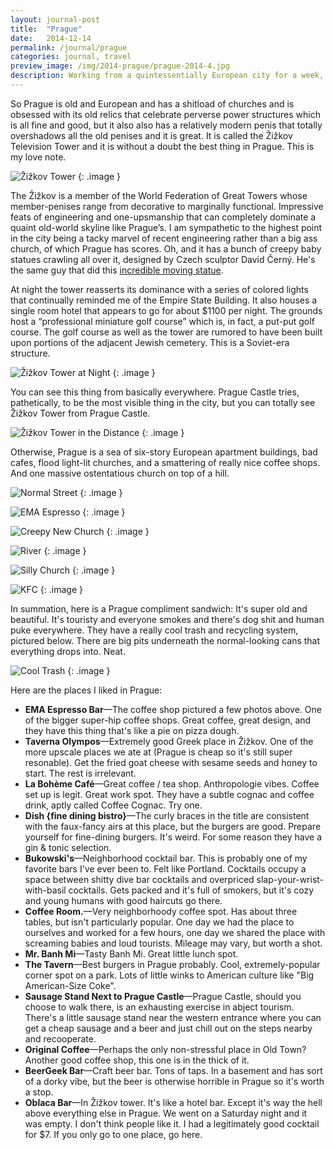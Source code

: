 ```yaml
---
layout: journal-post
title:  "Prague"
date:   2014-12-14
permalink: /journal/prague
categories: journal, travel
preview_image: /img/2014-prague/prague-2014-4.jpg
description: Working from a quintessentially European city for a week, but mostly the Žižkov Tower.
---
```


So Prague is old and European and has a shitload of churches and is obsessed with its old relics that celebrate perverse power structures which is all fine and good, but it also also has a relatively modern penis that totally overshadows all the old penises and it is great. It is called the Žižkov Television Tower and it is without a doubt the best thing in Prague. This is my love note.

![Žižkov Tower](/img/2014-prague/prague-2014-4.jpg "Žižkov Tower")
{: .image }

The Žižkov is a member of the World Federation of Great Towers whose member-penises range from decorative to marginally functional. Impressive feats of engineering and one-upsmanship that can completely dominate a quaint old-world skyline like Prague’s. I am sympathetic to the highest point in the city being a tacky marvel of recent engineering rather than a big ass church, of which Prague has scores. Oh, and it has a bunch of creepy baby statues crawling all over it, designed by Czech sculptor David Černý. He's the same guy that did this [incredible moving statue](http://instagram.com/p/wjYxQ9hGC5).

At night the tower reasserts its dominance with a series of colored lights that continually reminded me of the Empire State Building. It also houses a single room hotel that appears to go for about $1100 per night. The grounds host a “professional miniature golf course” which is, in fact, a put-put golf course. The golf course as well as the tower are rumored to have been built upon portions of the adjacent Jewish cemetery. This is a Soviet-era structure.

![Žižkov Tower at Night](/img/2014-prague/prague-2014-9.jpg "Žižkov Tower at Night")
{: .image }

You can see this thing from basically everywhere. Prague Castle tries, pathetically, to be the most visible thing in the city, but you can totally see Žižkov Tower from Prague Castle.

![Žižkov Tower in the Distance](/img/2014-prague/prague-2014-16.jpg "Žižkov Tower in the Distance")
{: .image }

Otherwise, Prague is a sea of six-story European apartment buildings, bad cafes, flood light-lit churches, and a smattering of really nice coffee shops. And one massive ostentatious church on top of a hill.

![Normal Street](/img/2014-prague/prague-2014-6.jpg "Normal Street")
{: .image }

![EMA Espresso](/img/2014-prague/prague-2014-2.jpg "EMA Espresso")
{: .image }

![Creepy New Church](/img/2014-prague/prague-2014-3.jpg "Creepy New Church")
{: .image }

![River](/img/2014-prague/prague-2014-17.jpg "River")
{: .image }

![Silly Church](/img/2014-prague/prague-2014-12.jpg "Silly Church")
{: .image }

![KFC](/img/2014-prague/prague-2014-11.jpg "KFC")
{: .image }

In summation, here is a Prague compliment sandwich: It's super old and beautiful. It's touristy and everyone smokes and there's dog shit and human puke everywhere. They have a really cool trash and recycling system, pictured below. There are big pits underneath the normal-looking cans that everything drops into. Neat.

![Cool Trash](/img/2014-prague/prague-2014-7.jpg "Cool Trash")
{: .image }

Here are the places I liked in Prague:
 
- **EMA Espresso Bar**—The coffee shop pictured a few photos above. One of the bigger super-hip coffee shops. Great coffee, great design, and they have this thing that's like a pie on pizza dough.
- **Taverna Olympos**—Extremely good Greek place in Žižkov. One of the more upscale places we ate at (Prague is cheap so it's still super resonable). Get the fried goat cheese with sesame seeds and honey to start. The rest is irrelevant.
- **La Bohème Café**—Great coffee / tea shop. Anthropologie vibes. Coffee set up is legit. Great work spot. They have a  subtle cognac and coffee drink, aptly called Coffee Cognac. Try one.
- **Dish {fine dining bistro}**—The curly braces in the title are consistent with the faux-fancy airs at this place, but the burgers are good. Prepare yourself for fine-dining burgers. It's weird. For some reason they have a gin & tonic selection.
- **Bukowski's**—Neighborhood cocktail bar. This is probably one of my favorite bars I've ever been to. Felt like Portland. Cocktails occupy a space between shitty dive bar cocktails and overpriced slap-your-wrist-with-basil cocktails. Gets packed and it's full of smokers, but it's cozy and young humans with good haircuts go there.
- **Coffee Room.**—Very neighborhoody coffee spot. Has about three tables, but isn't particularly popular. One day we had the place to ourselves and worked for a few hours, one day we shared the place with screaming babies and loud tourists. Mileage may vary, but worth a shot.
- **Mr. Banh Mi**—Tasty Banh Mi. Great little lunch spot.
- **The Tavern**—Best burgers in Prague probably. Cool, extremely-popular corner spot on a park. Lots of little winks to American culture like "Big American-Size Coke".
- **Sausage Stand Next to Prague Castle**—Prague Castle, should you choose to walk there, is an exhausting exercise in abject tourism. There's a little sausage stand near the western entrance where you can get a cheap sausage and a beer and just chill out on the steps nearby and recooperate.
- **Original Coffee**—Perhaps the only non-stressful place in Old Town? Another good coffee shop, this one is in the thick of it.
- **BeerGeek Bar**—Craft beer bar. Tons of taps. In a basement and has sort of a dorky vibe, but the beer is otherwise horrible in Prague so it's worth a stop.
- **Oblaca Bar**—In Žižkov tower. It's like a hotel bar. Except it's way the hell above everything else in Prague. We went on a Saturday night and it was empty. I don't think people like it. I had a legitimately good cocktail for $7. If you only go to one place, go here.
